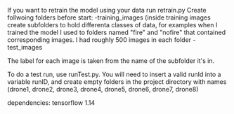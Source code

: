 If you want to retrain the model using your data run retrain.py
Create follwoing folders before start:
-training_images (inside training images create subfolders to hold differenta classes of data, for examples when I trained the model I used to folders named "fire" and "nofire" that contained corresponding images. I had roughly 500 images in each folder
-test_images

The label for each image is taken from the name of the subfolder it's
in.

To do a test run, use runTest.py. You will need to insert a valid runId into a variable runID, and create empty folders in the project directory with names (drone1, drone2, drone3, drone4, drone5, drone6, drone7, drone8)

dependencies:
tensorflow 1.14
